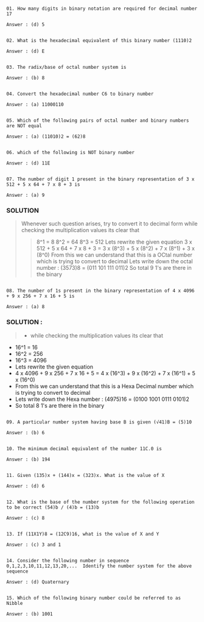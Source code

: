 ```

01. How many digits in binary notation are required for decimal number 17

Answer : (d) 5

```

``` 

02. What is the hexadecimal equivalent of this binary number (1110)2

Answer : (d) E 

```

``` 

03. The radix/base of octal number system is

Answer : (b) 8

```


``` 

04. Convert the hexadecimal number C6 to binary number

Answer : (a) 11000110 

```


``` 

05. Which of the following pairs of octal number and binary numbers are NOT equal 

Answer : (a) (11010)2 = (62)8 

```

``` 

06. which of the following is NOT binary number 

Answer : (d) 11E 

```


``` 

07. The number of digit 1 present in the binary representation of 3 x 512 + 5 x 64 + 7 x 8 + 3 is 

Answer : (a) 9 

```
### SOLUTION
> Whenever such question arises, try to convert it to decimal form
> while checking the multiplication values its clear that 
>> 8^1 = 8
>> 8^2 = 64
>> 8^3 = 512
> Lets rewrite the given equation
> 3 x 512 + 5 x 64 + 7 x 8 + 3 = 3 x (8^3) + 5 x (8^2) + 7 x (8^1) + 3 x (8^0)
> From this we can understand that this is a OCtal number which is trying to convert to decimal
> Lets write down the octal number : (3573)8 = (011 101 111 011)2
> So total 9 1's are there in the binary


``` 

08. The number of 1s present in the binary representation of 4 x 4096 + 9 x 256 + 7 x 16 + 5 is 

Answer : (a) 8

```
### SOLUTION :
> - while checking the multiplication values its clear that 
- 16^1 = 16
- 16^2 = 256
- 16^3 = 4096
- Lets rewrite the given equation
- 4 x 4096 + 9 x 256 + 7 x 16 + 5 = 4 x (16^3) + 9 x (16^2) + 7 x (16^1) + 5 x (16^0)
- From this we can understand that this is a Hexa Decimal number which is trying to convert to decimal
- Lets write down the Hexa number : (4975)16 = (0100 1001 0111 0101)2
- So total 8 1's are there in the binary

``` 

09. A particular number system having base B is given (√41)B = (5)10 

Answer : (b) 6
```

``` 

10. The minimum decimal equivalent of the number 11C.0 is 

Answer : (b) 194 

```

``` 

11. Given (135)x + (144)x = (323)x. What is the value of X 

Answer : (d) 6 

```


``` 

12. What is the base of the number system for the following operation to be correct (54)b / (4)b = (13)b 

Answer : (c) 8

```


``` 

13. If (11X1Y)8 = (12C9)16, what is the value of X and Y 

Answer : (c) 3 and 1

```

``` 

14. Consider the following number in sequence 0,1,2,3,10,11,12,13,20,...  Identify the number system for the above sequence 

Answer : (d) Quaternary 

```

``` 

15. Which of the following binary number could be referred to as Nibble 

Answer : (b) 1001

```